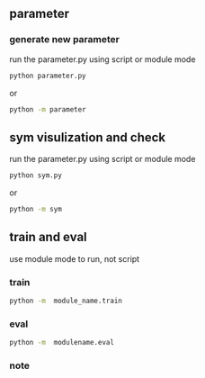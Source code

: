 ## parameter
### generate new parameter
run the parameter.py using script or module mode
```sh
python parameter.py
```
or
```sh
python -m parameter
```

## sym visulization and check
run the parameter.py using script or module mode
```sh
python sym.py
```
or
```sh
python -m sym
```

## train and eval
use module mode to run, not script
### train
```sh
python -m  module_name.train
```
### eval
```sh
python -m  modulename.eval
```


### note
